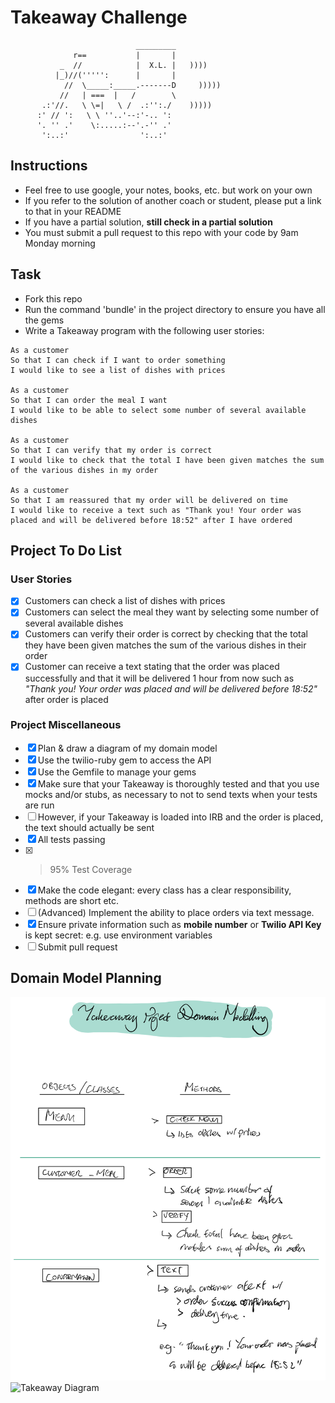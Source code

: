 # Takeaway Challenge

```
                            _________
              r==           |       |
           _  //            |  X.L. |   ))))
          |_)//(''''':      |       |
            //  \_____:_____.-------D     )))))
           //   | ===  |   /        \
       .:'//.   \ \=|   \ /  .:'':./    )))))
      :' // ':   \ \ ''..'--:'-.. ':
      '. '' .'    \:.....:--'.-'' .'
       ':..:'                ':..:'

```

## Instructions

- Feel free to use google, your notes, books, etc. but work on your own
- If you refer to the solution of another coach or student, please put a link to that in your README
- If you have a partial solution, **still check in a partial solution**
- You must submit a pull request to this repo with your code by 9am Monday morning

## Task

- Fork this repo
- Run the command 'bundle' in the project directory to ensure you have all the gems
- Write a Takeaway program with the following user stories:

```
As a customer
So that I can check if I want to order something
I would like to see a list of dishes with prices

As a customer
So that I can order the meal I want
I would like to be able to select some number of several available dishes

As a customer
So that I can verify that my order is correct
I would like to check that the total I have been given matches the sum of the various dishes in my order

As a customer
So that I am reassured that my order will be delivered on time
I would like to receive a text such as "Thank you! Your order was placed and will be delivered before 18:52" after I have ordered
```

## Project To Do List

### User Stories

- [x] Customers can check a list of dishes with prices
- [x] Customers can select the meal they want by selecting some number of several available dishes
- [x] Customers can verify their order is correct by checking that the total they have been given matches the sum of the various dishes in their order
- [x] Customer can receive a text stating that the order was placed successfully and that it will be delivered 1 hour from now such as _"Thank you! Your order was placed and will be delivered before 18:52"_ after order is placed

### Project Miscellaneous

- [x] Plan & draw a diagram of my domain model
- [x] Use the twilio-ruby gem to access the API
- [x] Use the Gemfile to manage your gems
- [x] Make sure that your Takeaway is thoroughly tested and that you use mocks and/or stubs, as necessary to not to send texts when your tests are run
- [ ] However, if your Takeaway is loaded into IRB and the order is placed, the text should actually be sent
- [x] All tests passing
- [x] > 95% Test Coverage
- [x] Make the code elegant: every class has a clear responsibility, methods are short etc.
- [ ] (Advanced) Implement the ability to place orders via text message.
- [x] Ensure private information such as **mobile number** or **Twilio API Key** is kept secret: e.g. use environment variables
- [ ] Submit pull request

## Domain Model Planning

![Planning](https://github.com/feedXia/takeaway-challenge/blob/b47a7a3e1e4eeace0e2ede5f4fb9f96560c9f419/Takeaway-planning.png.jpg)
![Takeaway Diagram](https://lucid.app/publicSegments/view/9031337c-71ab-401d-8859-b81a85d0cf8b/image.png)
